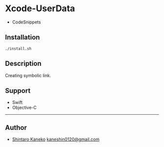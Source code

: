 # Xcode-UserData

- CodeSnippets


## Installation

```
./install.sh
```


## Description

Creating symbolic link.


## Support

- Swift
- Objective-C


---

## Author

- [Shintaro Kaneko](https://github.com/kaneshin) <kaneshin0120@gmail.com>

